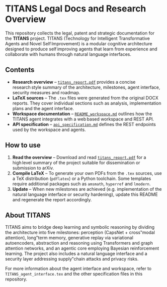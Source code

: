 # TITANS Legal Docs and Research Overview

This repository collects the legal, patent and strategic documentation for the **TITANS** project. TITANS (Technology for Intelligent Transformative Agents and Novel Self Improvement) is a modular cognitive architecture designed to produce self improving agents that learn from experience and collaborate with humans through natural language interfaces.

## Contents

- **Research overview** – [`titans_report.pdf`](titans_report.pdf) provides a concise research style summary of the architecture, milestones, agent interface, security measures and roadmap.
- **LaTeX sources** – The `.tex` files were generated from the original DOCX reports. They cover individual sections such as analysis, implementation plans and the agent interface.
- **Workspace documentation** – [`README_workspace.md`](README_workspace.md) outlines how the TITANS agent integrates with a web based workspace and REST API.
- **API specification** – [`api_specification.md`](api_specification.md) defines the REST endpoints used by the workspace and agents.

## How to use

1. **Read the overview** – Download and read [`titans_report.pdf`](titans_report.pdf) for a high level summary of the project suitable for dissemination or submission to arXiv.
2. **Compile LaTeX** – To generate your own PDFs from the `.tex` sources, use a TeX distribution (`pdflatex`) or a Python toolchain. Some templates require additional packages such as `amsmath`, `hyperref` and `lmodern`.
3. **Update** – When new milestones are achieved (e.g. implementation of the natural language interface or security hardening), update this README and regenerate the report accordingly.

## About TITANS

TITANS aims to bridge deep learning and symbolic reasoning by dividing the architecture into five milestones: perception (CapsNet + cross‟modal attention), long‟term memory, generative replay via variational autoencoders, abstraction and reasoning using Transformers and graph attention networks, and an agentic core employing Bayesian reinforcement learning. The project also includes a natural language interface and a security layer addressing supply‟chain attacks and privacy risks.

For more information about the agent interface and workspace, refer to `TITANS_agent_interface.tex` and the other specification files in this repository.
